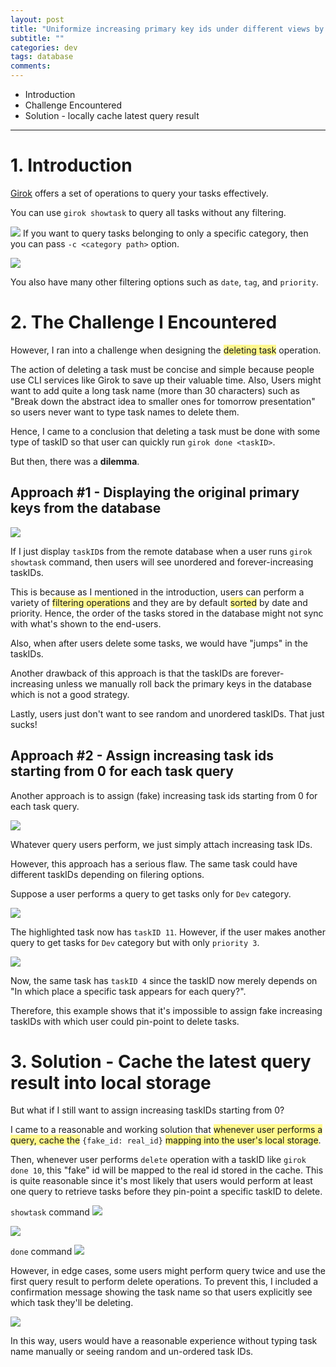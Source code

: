 ```yaml
---
layout: post
title: "Uniformize increasing primary key ids under different views by caching"
subtitle: ""
categories: dev
tags: database
comments:
---
```


- Introduction
- Challenge Encountered
- Solution - locally cache latest query result

---

# 1. Introduction

[Girok](https://github.com/noisrucer/girok) offers a set of operations to query your tasks effectively.

You can use `girok showtask` to query all tasks without any filtering.

![](/assets/img/temp/Pasted%20image%2020230330232605.png)
If you want to query tasks belonging to only a specific category, then you can pass `-c <category path>` option.

![](/assets/img/temp/Pasted%20image%2020230330232715.png)

You also have many other filtering options such as `date`, `tag`, and `priority`.

# 2. The Challenge I Encountered

However, I ran into a challenge when designing the <span style="background:#fff88f">deleting task</span> operation.

The action of deleting a task must be concise and simple because people use CLI services like Girok to save up their valuable time. Also, Users might want to add quite a long task name (more than 30 characters) such as "Break down the abstract idea to smaller ones for tomorrow presentation" so users never want to type task names to delete them.

Hence, I came to a conclusion that deleting a task must be done with some type of taskID so that user can quickly run `girok done <taskID>`.

But then, there was a **dilemma**.

## Approach #1 - Displaying the original primary keys from the database

![](/assets/img/temp/Pasted%20image%2020230331003756.png)

If I just display `taskID`s from the remote database when a user runs `girok showtask` command, then users will see unordered and forever-increasing taskIDs.

This is because as I mentioned in the introduction, users can perform a variety of <span style="background:#fff88f">filtering operations</span> and they are by default <span style="background:#fff88f">sorted</span> by date and priority. Hence, the order of the tasks stored in the database might not sync with what's shown to the end-users.

Also, when after users delete some tasks, we would have "jumps" in the taskIDs.

Another drawback of this approach is that the taskIDs are forever-increasing unless we manually roll back the primary keys in the database which is not a good strategy.

Lastly, users just don't want to see random and unordered taskIDs. That just sucks!

## Approach #2 - Assign increasing task ids starting from 0 for each task query

Another approach is to assign (fake) increasing task ids starting from 0 for each task query.

![](/assets/img/temp/Pasted%20image%2020230330235943.png)

Whatever query users perform, we just simply attach increasing task IDs.

However, this approach has a serious flaw. The same task could have different taskIDs depending on filering options.

Suppose a user performs a query to get tasks only for `Dev` category.

![](/assets/img/temp/Pasted%20image%2020230331001909.png)

The highlighted task now has `taskID 11`. However, if the user makes another query to get tasks for `Dev` category but with only `priority 3`.

![](/assets/img/temp/Pasted%20image%2020230331001931.png)

Now, the same task has `taskID 4` since the taskID now merely depends on "In which place a specific task appears for each query?".

Therefore, this example shows that it's impossible to assign fake increasing taskIDs with which user could pin-point to delete tasks.

# 3. Solution - Cache the latest query result into local storage

But what if I still want to assign increasing taskIDs starting from 0?

I came to a reasonable and working solution that <span style="background:#fff88f">whenever user performs a query, cache the</span> `{fake_id: real_id}` <span style="background:#fff88f">mapping into the user's local storage</span>.

Then, whenever user performs `delete` operation with a taskID like `girok done 10`, this "fake" id will be mapped to the real id stored in the cache. This is quite reasonable since it's most likely that users would perform at least one query to retrieve tasks before they pin-point a specific taskID to delete.

`showtask` command
![](/assets/img/temp/Pasted%20image%2020230331003435.png)

![](/assets/img/temp/Pasted%20image%2020230331003054.png)

`done` command
![](/assets/img/temp/Pasted%20image%2020230331003626.png)

However, in edge cases, some users might perform query twice and use the first query result to perform delete operations. To prevent this, I included a confirmation message showing the task name so that users explicitly see which task they'll be deleting.

![](/assets/img/temp/Pasted%20image%2020230331002828.png)

In this way, users would have a reasonable experience without typing task name manually or seeing random and un-ordered task IDs.
